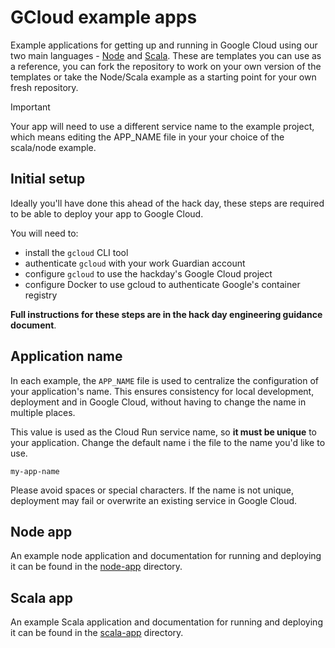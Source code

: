 GCloud example apps
===================

Example applications for getting up and running in Google Cloud using our two main languages - [Node](https://nodejs.org/en) and [Scala](https://www.scala-lang.org/). These are templates you can use as a reference, you can fork the repository to work on your own version of the templates or take the Node/Scala example as a starting point for your own fresh repository.

> [!IMPORTANT]
> Your app will need to use a different service name to the example project, which means editing the APP_NAME file in your your choice of the scala/node example.

## Initial setup

Ideally you'll have done this ahead of the hack day, these steps are required to be able to deploy your app to Google Cloud.

You will need to:
- install the `gcloud` CLI tool
- authenticate `gcloud` with your work Guardian account
- configure `gcloud` to use the hackday's Google Cloud project
- configure Docker to use gcloud to authenticate Google's container registry

**Full instructions for these steps are in the hack day engineering guidance document**.

## Application name

In each example, the `APP_NAME` file is used to centralize the configuration of your application's name. This ensures consistency for local development, deployment and in Google Cloud, without having to change the name in multiple places.

This value is used as the Cloud Run service name, so **it must be unique** to your application. Change the default name i the file to the name you'd like to use.

    my-app-name

Please avoid spaces or special characters. If the name is not unique, deployment may fail or overwrite an existing service in Google Cloud.

## Node app

An example node application and documentation for running and deploying it can be found in the [node-app](./node-app/) directory.

## Scala app

An example Scala application and documentation for running and deploying it can be found in the [scala-app](./scala-app/) directory.
